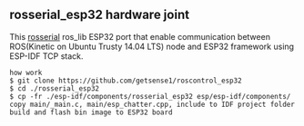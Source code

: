 ## rosserial_esp32 hardware joint


This [rosserial](http://wiki.ros.org/rosserial) ros_lib ESP32 port 
that enable communication between ROS(Kinetic on Ubuntu Trusty 14.04 LTS) node and ESP32 framework using ESP-IDF TCP stack.


```
how work
$ git clone https://github.com/getsense1/roscontrol_esp32
$ cd ./rosserial_esp32
$ cp -fr ./esp-idf/components/rosserial_esp32 esp/esp-idf/components/
copy main/_main.c, main/esp_chatter.cpp, include to IDF project folder
build and flash bin image to ESP32 board 
```

